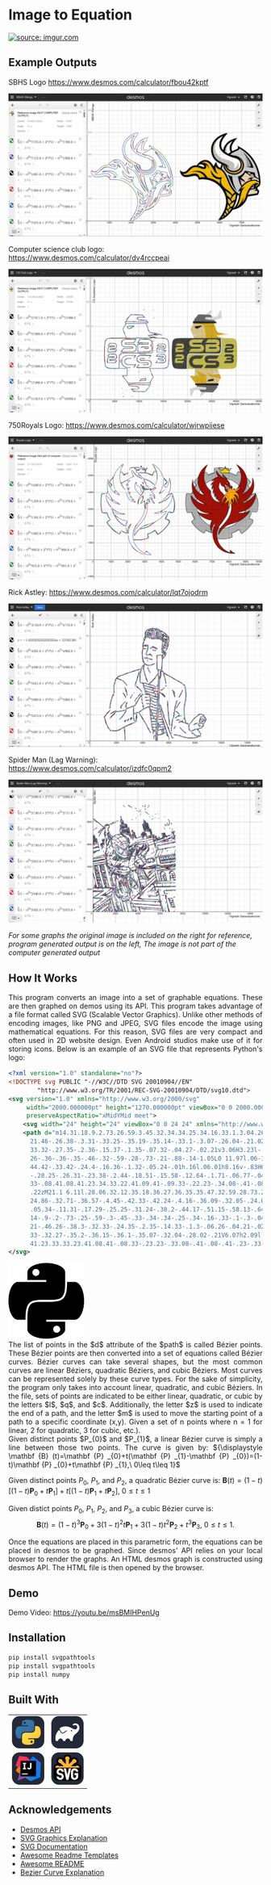 # Image to Equation

<a href="https://imgur.com/3dMZQ2l"><img src="https://i.imgur.com/3dMZQ2l.png" title="source: imgur.com" /></a>

## Example Outputs

SBHS Logo https://www.desmos.com/calculator/fbou42kptf

![img3.png](Images/sbhsvikings.png)

Computer science club logo:  https://www.desmos.com/calculator/dv4rccpeai

![img2.png](Images/cslogo.png)

750Royals Logo: https://www.desmos.com/calculator/wjrwpiiese

![img4.png](Images/royalslogo.png)

Rick Astley: https://www.desmos.com/calculator/lqt7ojodrm

![img5.png](Images/rickastely.png)

Spider Man (Lag Warning): https://www.desmos.com/calculator/izdfc0qpm2

![img.png](Images/spiderman.png )

*_For some graphs the original image is included on the right for reference, program generated output is on the left,
The image is not part of the computer generated output_*

## How It Works
<div style="text-align: justify;">
This program converts an image into a set of graphable equations. These are then graphed on demos using its API. This program takes advantage of a file format called SVG (Scalable Vector Graphics). Unlike other methods of encoding images, like PNG and JPEG, SVG files encode the image using mathematical equations. For this reason, SVG files are very compact and often used in 2D website design. Even Android studios make use of it for storing icons. Below is an example of an SVG file that represents Python's logo:
</div>

```svg
<?xml version="1.0" standalone="no"?>
<!DOCTYPE svg PUBLIC "-//W3C//DTD SVG 20010904//EN"
        "http://www.w3.org/TR/2001/REC-SVG-20010904/DTD/svg10.dtd">
<svg version="1.0" xmlns="http://www.w3.org/2000/svg"
     width="2000.000000pt" height="1270.000000pt" viewBox="0 0 2000.000000 1270.000000"
     preserveAspectRatio="xMidYMid meet">
    <svg width="24" height="24" viewBox="0 0 24 24" xmlns="http://www.w3.org/2000/svg">
    <path d="m14.31.18.9.2.73.26.59.3.45.32.34.34.25.34.16.33.1.3.04.26.02.2-.01.13V8.5l-.05.63-.13.55-.
      21.46-.26.38-.3.31-.33.25-.35.19-.35.14-.33.1-.3.07-.26.04-.21.02H8.83l-.69.05-.59.14-.5.22-.41.27-.
      33.32-.27.35-.2.36-.15.37-.1.35-.07.32-.04.27-.02.21v3.06H3.23l-.21-.03-.28-.07-.32-.12-.35-.18-.36-.
      26-.36-.36-.35-.46-.32-.59-.28-.73-.21-.88-.14-1.05L0 11.97l.06-1.22.16-1.04.24-.87.32-.71.36-.57.4-.
      44.42-.33.42-.24.4-.16.36-.1.32-.05.24-.01h.16l.06.01h8.16v-.83H6.24l-.01-2.75-.02-.37.05-.34.11-.31.17
      -.28.25-.26.31-.23.38-.2.44-.18.51-.15.58-.12.64-.1.71-.06.77-.04.84-.02 1.27.05 1.07.13zm-6.3 1.98-.23.
      33-.08.41.08.41.23.34.33.22.41.09.41-.09.33-.22.23-.34.08-.41-.08-.41-.23-.33-.33-.22-.41-.09-.41.09-.33
      .22zM21.1 6.11l.28.06.32.12.35.18.36.27.36.35.35.47.32.59.28.73.21.88.14 1.04.05 1.23-.06 1.23-.16 1.04-.
      24.86-.32.71-.36.57-.4.45-.42.33-.42.24-.4.16-.36.09-.32.05-.24.02-.16-.01h-8.22v.82h5.84l.01 2.76.02.36-
      .05.34-.11.31-.17.29-.25.25-.31.24-.38.2-.44.17-.51.15-.58.13-.64.09-.71.07-.77.04-.84.01-1.27-.04-1.07-.
      14-.9-.2-.73-.25-.59-.3-.45-.33-.34-.34-.25-.34-.16-.33-.1-.3-.04-.25-.02-.2.01-.13v-5.34l.05-.64.13-.54.
      21-.46.26-.38.3-.32.33-.24.35-.2.35-.14.33-.1.3-.06.26-.04.21-.02.13-.01h5.84l.69-.05.59-.14.5-.21.41-.28.
      33-.32.27-.35.2-.36.15-.36.1-.35.07-.32.04-.28.02-.21V6.07h2.09l.14.01.21.03zm-6.47 14.25-.23.33-.08.41.08.
      41.23.33.33.23.41.08.41-.08.33-.23.23-.33.08-.41-.08-.41-.23-.33-.33-.23-.41-.08-.41.08-.33.23z"/>
</svg>  
```

<img src="Images/img.png" width="150" height="150">

<div style="text-align: justify;">
The list of points in the $d$ attribute of the $path$ is called Bézier points. These Bézier points are then converted into a set of equations called Bézier curves. Bézier curves can take several shapes, but the most common curves are linear Béziers, quadratic Béziers, and cubic Béziers. Most curves can be represented solely by these curve types. For the sake of simplicity, the program only takes into account linear, quadratic, and cubic Béziers. In the file, sets of points are indicated to be either linear, quadratic, or cubic by the letters $l$, $q$, and $c$. Additionally, the letter $z$ is used to indicate the end of a path, and the letter $m$ is used to move the starting point of a path to a specific coordinate (x,y). Given a set of n points where n = 1 for linear, 2 for quadratic, 3 for cubic, etc.). <br>Given distinct points $P_{0}$ and $P_{1}$, a linear Bézier curve is simply a line between those two points. The curve is given by:
${\displaystyle \mathbf {B} (t)=\mathbf {P} _{0}+t(\mathbf {P} _{1}-\mathbf {P} _{0})=(1-t)\mathbf {P} _{0}+t\mathbf  {P} _{1},\ 0\leq t\leq 1}$

Given distinct points $P_{0}$, $P_{1}$, and $P_{2}$, a quadratic Bézier curve is:
${\displaystyle \mathbf {B} (t)=(1-t)[(1-t)\mathbf {P} _{0}+t\mathbf {P} _{1}] +t[(1-t)\mathbf {P} _{1}+t\mathbf {P} _{2}],\ 0\leq t\leq 1}$

Given distict points $P_{0}$, $P_{1}$, $P_{2}$, and $P_{3}$, a cubic Bézier curve is:
$${\displaystyle \mathbf {B} (t)=(1-t)^{3}\mathbf {P} _{0}+3(1-t)^{2}t\mathbf {P} _{1}+3(1-t)t^{2}\mathbf {P} _ {2}+t^{3}\mathbf {P} _{3},\ 0\leq t\leq 1.}$$

Once the equations are placed in this parametric form, the equations can be placed in desmos to be graphed. Since desmos' API relies on your local browser to render the graphs. An HTML desmos graph is constructed using desmos API. The HTML file is then opened by the browser.

</div>

## Demo

Demo Video: https://youtu.be/msBMIHPenUg

## Installation
```bash
pip install svgpathtools
pip install svgpathtools
pip install numpy
```

## Built With

<table>
 <tr>
   <td align="center">
     <img src="https://raw.githubusercontent.com/tandpfun/skill-icons/59059d9d1a2c092696dc66e00931cc1181a4ce1f/icons/Python-Dark.svg" width="64" height="64" alt="Python">
   </td>
   <td align="center">
     <img src="https://raw.githubusercontent.com/tandpfun/skill-icons/59059d9d1a2c092696dc66e00931cc1181a4ce1f/icons/Gradle-Dark.svg" width="64" height="64" alt="Gradle icon">
   </td>
 </tr>
 <tr>
   <td align="center">
     <img src="https://raw.githubusercontent.com/tandpfun/skill-icons/59059d9d1a2c092696dc66e00931cc1181a4ce1f/icons/Idea-Dark.svg" width="64" height="64" alt="IntelliJ IDEA icon">
   </td>
   <td align="center">
     <img src="https://raw.githubusercontent.com/tandpfun/skill-icons/59059d9d1a2c092696dc66e00931cc1181a4ce1f/icons/SVG-Dark.svg" width="64" height="64" alt="SVG">
   </td>
 </tr>
</table>

## Acknowledgements
- [Desmos API](https://www.desmos.com/api/v1.8/docs/index.html)
- [SVG Graphics Explanation](https://developer.mozilla.org/en-US/docs/Web/SVG)
- [SVG Documentation](https://www.w3.org/2000/svg)
- [Awesome Readme Templates](https://awesomeopensource.com/project/elangosundar/awesome-README-templates)
- [Awesome README](https://github.com/matiassingers/awesome-readme)
- [Bezier Curve Explanation](https://towardsdatascience.com/b%C3%A9zier-curve-bfffdadea212)






